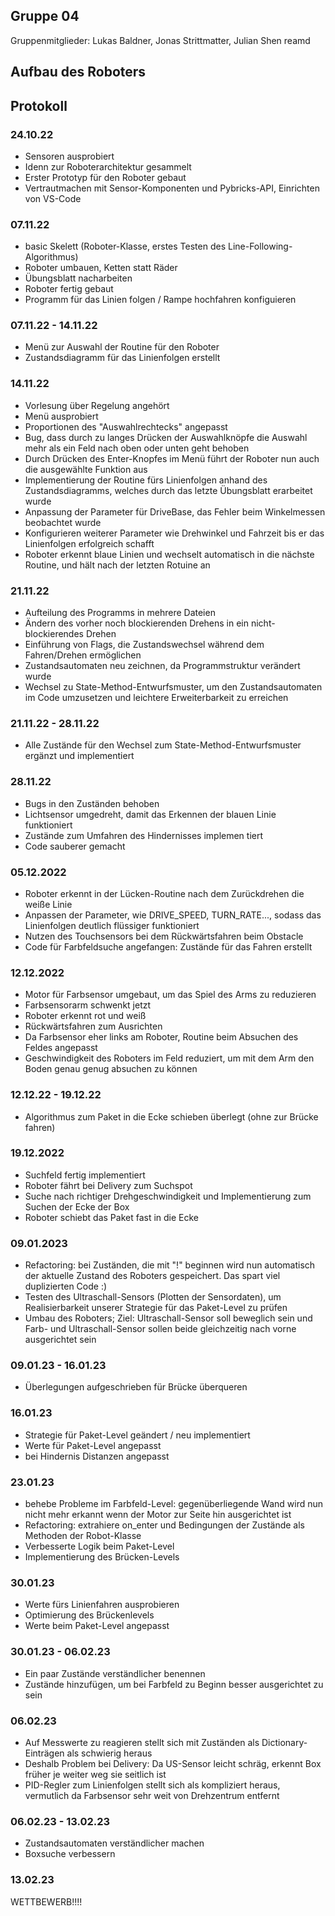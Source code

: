 ## Gruppe 04
Gruppenmitglieder: Lukas Baldner, Jonas Strittmatter, Julian Shen
reamd
## Aufbau des Roboters


## Protokoll

### 24.10.22
- Sensoren ausprobiert
- Idenn zur Roboterarchitektur gesammelt
- Erster Prototyp für den Roboter gebaut
- Vertrautmachen mit Sensor-Komponenten und Pybricks-API, Einrichten von VS-Code

### 07.11.22
- basic Skelett (Roboter-Klasse, erstes Testen des Line-Following-Algorithmus)
- Roboter umbauen, Ketten statt Räder
- Übungsblatt nacharbeiten
- Roboter fertig gebaut
- Programm für das Linien folgen / Rampe hochfahren konfiguieren

### 07.11.22 - 14.11.22
- Menü zur Auswahl der Routine für den Roboter
- Zustandsdiagramm für das Linienfolgen erstellt

### 14.11.22
- Vorlesung über Regelung angehört
- Menü ausprobiert
- Proportionen des "Auswahlrechtecks" angepasst
- Bug, dass durch zu langes Drücken der Auswahlknöpfe die Auswahl mehr als ein Feld nach oben oder unten geht behoben
- Durch Drücken des Enter-Knopfes im Menü führt der Roboter nun auch die ausgewählte Funktion aus
- Implementierung der Routine fürs Linienfolgen anhand des Zustandsdiagramms, welches durch das letzte Übungsblatt erarbeitet wurde
- Anpassung der Parameter für DriveBase, das Fehler beim Winkelmessen beobachtet wurde
- Konfigurieren weiterer Parameter wie Drehwinkel und Fahrzeit bis er das Linienfolgen erfolgreich schafft
- Roboter erkennt blaue Linien und wechselt automatisch in die nächste Routine, und hält nach der letzten Rotuine an

### 21.11.22
- Aufteilung des Programms in mehrere Dateien
- Ändern des vorher noch blockierenden Drehens in ein nicht-blockierendes Drehen
- Einführung von Flags, die Zustandswechsel während dem Fahren/Drehen ermöglichen
- Zustandsautomaten neu zeichnen, da Programmstruktur verändert wurde
- Wechsel zu State-Method-Entwurfsmuster, um den Zustandsautomaten im Code umzusetzen und leichtere Erweiterbarkeit zu erreichen

### 21.11.22 - 28.11.22
- Alle Zustände für den Wechsel zum State-Method-Entwurfsmuster ergänzt und implementiert

### 28.11.22
- Bugs in den Zuständen behoben
- Lichtsensor umgedreht, damit das Erkennen der blauen Linie funktioniert
- Zustände zum Umfahren des Hindernisses implemen tiert
- Code sauberer gemacht

### 05.12.2022
- Roboter erkennt in der Lücken-Routine nach dem Zurückdrehen die weiße Linie
- Anpassen der Parameter, wie DRIVE_SPEED, TURN_RATE..., sodass das Linienfolgen deutlich flüssiger funktioniert
- Nutzen des Touchsensors bei dem Rückwärtsfahren beim Obstacle
- Code für Farbfeldsuche angefangen: Zustände für das Fahren erstellt

### 12.12.2022
- Motor für Farbsensor umgebaut, um das Spiel des Arms zu reduzieren
- Farbsensorarm schwenkt jetzt
- Roboter erkennt rot und weiß
- Rückwärtsfahren zum Ausrichten
- Da Farbsensor eher links am Roboter, Routine beim Absuchen des Feldes angepasst
- Geschwindigkeit des Roboters im Feld reduziert, um mit dem Arm den Boden genau genug absuchen zu können

### 12.12.22 - 19.12.22
- Algorithmus zum Paket in die Ecke schieben überlegt (ohne zur Brücke fahren)

### 19.12.2022
- Suchfeld fertig implementiert
- Roboter fährt bei Delivery zum Suchspot
- Suche nach richtiger Drehgeschwindigkeit und Implementierung zum Suchen der Ecke der Box
- Roboter schiebt das Paket fast in die Ecke

### 09.01.2023
- Refactoring: bei Zuständen, die mit "!" beginnen wird nun automatisch der aktuelle
  Zustand des Roboters gespeichert. Das spart viel duplizierten Code :)
- Testen des Ultraschall-Sensors (Plotten der Sensordaten), um Realisierbarkeit unserer
  Strategie für das Paket-Level zu prüfen
- Umbau des Roboters; Ziel: Ultraschall-Sensor soll beweglich sein und Farb- und
  Ultraschall-Sensor sollen beide gleichzeitig nach vorne ausgerichtet sein

### 09.01.23 - 16.01.23
- Überlegungen aufgeschrieben für Brücke überqueren

### 16.01.23
- Strategie für Paket-Level geändert / neu implementiert
- Werte für Paket-Level angepasst
- bei Hindernis Distanzen angepasst

### 23.01.23
- behebe Probleme im Farbfeld-Level: gegenüberliegende Wand wird nun nicht mehr erkannt
  wenn der Motor zur Seite hin ausgerichtet ist
- Refactoring: extrahiere on_enter und Bedingungen der Zustände als Methoden der
  Robot-Klasse
- Verbesserte Logik beim Paket-Level
- Implementierung des Brücken-Levels

### 30.01.23
- Werte fürs Linienfahren ausprobieren
- Optimierung des Brückenlevels
- Werte beim Paket-Level angepasst

### 30.01.23 - 06.02.23
- Ein paar Zustände verständlicher benennen
- Zustände hinzufügen, um bei Farbfeld zu Beginn besser ausgerichtet zu sein

### 06.02.23
- Auf Messwerte zu reagieren stellt sich mit Zuständen als Dictionary-Einträgen als schwierig heraus
- Deshalb Problem bei Delivery: Da US-Sensor leicht schräg, erkennt Box früher je weiter weg sie seitlich ist
- PID-Regler zum Linienfolgen stellt sich als kompliziert heraus, vermutlich da Farbsensor sehr weit von Drehzentrum entfernt

### 06.02.23 - 13.02.23
- Zustandsautomaten verständlicher machen
- Boxsuche verbessern

### 13.02.23
WETTBEWERB!!!!
